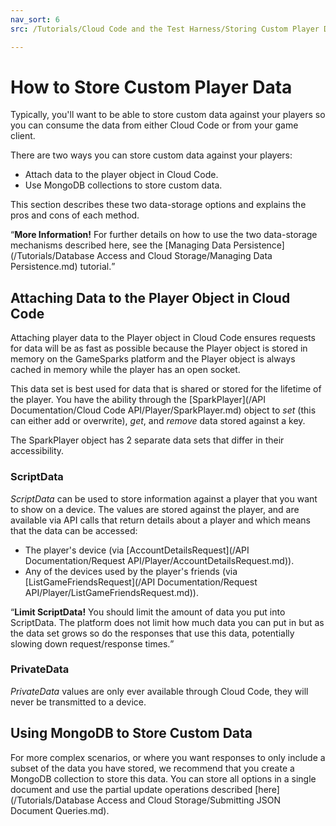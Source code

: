 ```yaml
---
nav_sort: 6
src: /Tutorials/Cloud Code and the Test Harness/Storing Custom Player Data.md

---
```


# How to Store Custom Player Data

Typically, you'll want to be able to store custom data against your players so you can consume the data from either Cloud Code or from your game client.

There are two ways you can store custom data against your players:
* Attach data to the player object in Cloud Code.
* Use MongoDB collections to store custom data.

This section describes these two data-storage options and explains the pros and cons of each method.

<q>**More Information!** For further details on how to use the two data-storage mechanisms described here, see the [Managing Data Persistence](/Tutorials/Database Access and Cloud Storage/Managing Data Persistence.md) tutorial.</q>

## Attaching Data to the Player Object in Cloud Code

Attaching player data to the Player object in Cloud Code ensures requests for data will be as fast as possible because the Player object is stored in memory on the GameSparks platform and the Player object is always cached in memory while the player has an open socket.

This data set is best used for data that is shared or stored for the lifetime of the player. You have the ability through the [SparkPlayer](/API Documentation/Cloud Code API/Player/SparkPlayer.md) object to *set* (this can either add or overwrite), *get*, and *remove* data stored against a key.

The SparkPlayer object has 2 separate data sets that differ in their accessibility.

### ScriptData

*ScriptData* can be used to store information against a player that you want to show on a device. The values are stored against the player, and are available via API calls that return details about a player and which means that the data can be accessed:
* The player's device (via [AccountDetailsRequest](/API Documentation/Request API/Player/AccountDetailsRequest.md)).
* Any of the devices used by the player's friends (via [ListGameFriendsRequest](/API Documentation/Request API/Player/ListGameFriendsRequest.md)).

<q>**Limit ScriptData!** You should limit the amount of data you put into ScriptData. The platform does not limit how much data you can put in but as the data set grows so do the responses that use this data, potentially slowing down request/response times.</q>

### PrivateData

*PrivateData* values are only ever available through Cloud Code, they will never be transmitted to a device.

## Using MongoDB to Store Custom Data

For more complex scenarios, or where you want responses to only include a subset of the data you have stored, we recommend that you create a MongoDB collection to store this data. You can store all options in a single document and use the partial update operations described [here](/Tutorials/Database Access and Cloud Storage/Submitting JSON Document Queries.md).
